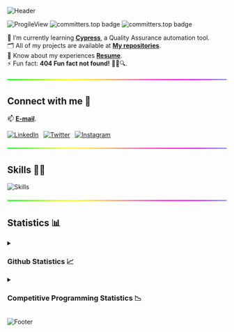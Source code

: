 ![Header](https://capsule-render.vercel.app/api?type=waving&color=gradient&height=222&section=header&text=Hi,%20I'm%20Mohammad%20Abohasan!%20%F0%9F%91%8B&fontSize=45)

![ProgileView](https://komarev.com/ghpvc/?username=mohammad-abohasan&label=Profile%20views&color=44CC11&style=flat)
![committers.top badge](https://user-badge.committers.top/palestine_public/Mohammad-Abohasan.svg)
![committers.top badge](https://user-badge.committers.top/palestine/Mohammad-Abohasan.svg)

🔭 I’m currently learning [**Cypress**](https://www.cypress.io), a Quality Assurance automation tool. <br />
🗂️ All of my projects are available at [**My repositories**](https://github.com/Mohammad-Abohasan?tab=repositories). <br />
📄 Know about my experiences **<a href="https://drive.google.com/file/d/1AnGeB2OC8OYliAoXoiBlXdRP5834KLsD" target="_blank">Resume</a>**. <br />
⚡ Fun fact: **404 Fun fact not found!** 🕵️‍♂️🔍.

<img src="https://github.com/Mohammad-Abohasan/Mohammad-Abohasan/blob/master/Line-Abohasan.gif" width="1100px" height="10px">

<h2>Connect with me 📨</h2>

📫 [**E-mail**](mailto:mo7ammad.saed@gmail.com).

[![LinkedIn](https://skillicons.dev/icons?i=linkedin)](https://linkedin.com/in/mohammad-abohasan)
&ensp;[![Twitter](https://skillicons.dev/icons?i=twitter)](https://twitter.com/mo7ammad_saed)
&ensp;[![Instagram](https://skillicons.dev/icons?i=instagram)](https://www.instagram.com/mohammad._.abohasan)

<img src="https://github.com/Mohammad-Abohasan/Mohammad-Abohasan/blob/master/Line-Abohasan.gif" width="1100px" height="10px">

<h2>Skills 🧠💡</h2>

![Skills](https://skillicons.dev/icons?i=c,cpp,cs,java,html,css,bootstrap,jquery,js,ts,jenkins,gherkin,postgres,dotnet,php,nodejs,expressjs,react,mongodb,sequelize,r,git,github,githubactions,bash,md,postman,vscode,visualstudio,idea,discord,arduino,autocad&perline=11)

<img src="https://github.com/Mohammad-Abohasan/Mohammad-Abohasan/blob/master/Line-Abohasan.gif" width="1100px" height="10px">

<h2>Statistics 📊</h2>
<details>
  <summary><h3>Github Statistics 📈</h3></summary>
    <div align="center">
      <img height=155.7 src="https://github-readme-stats.vercel.app/api/top-langs?username=Mohammad-Abohasan&layout=compact&theme=radical&hide_border=true" />
        &ensp;
      <img width=545 src="https://github-profile-summary-cards.vercel.app/api/cards/profile-details?username=Mohammad-Abohasan&theme=radical&hide_border=true" />
      <img height=171 src="https://github-readme-stats.vercel.app/api?username=Mohammad-Abohasan&theme=radical&hide_border=true" />
        &ensp;
      <img height=171 src="https://github-readme-streak-stats.herokuapp.com/?user=Mohammad-Abohasan&theme=radical&hide_border=true" />
    </div>
</details>
<details>
  <summary><h3>Competitive Programming Statistics 📉</h3></summary>
    <div align="center">
      <img height=300 src="https://codeforces-readme-stats.vercel.app/api/card?username=Mohammad_Abohasan&force_username=true&theme=nord&border_color=#FFF" />
        &ensp;
      <img height=300 src="https://leetcode.card.workers.dev/Mohammad-Abohasan?theme=nord&font=baloo&extension=activity&border_color=#FFF" />
    </div>
</details> 


![Footer](https://capsule-render.vercel.app/api?type=waving&color=gradient&height=111&section=footer)
